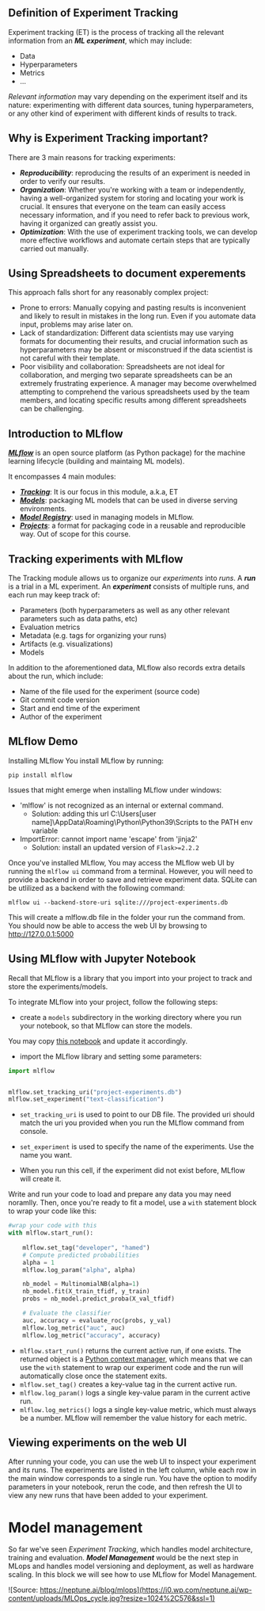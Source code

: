 ## Definition of Experiment Tracking
Experiment tracking (ET) is the process of tracking all the relevant information from an ***ML experiment***, which may include:


* Data
* Hyperparameters
* Metrics 
* ...

_Relevant information_ may vary depending on the experiment itself and its nature: experimenting with different data sources, tuning hyperparameters, or any other kind of experiment with different kinds of results to track.

## Why is Experiment Tracking important?

There are 3 main reasons for tracking experiments:
* ***Reproducibility***: reproducing the results of an experiment is needed in order to verify our results.
* ***Organization***: Whether you're working with a team or independently, having a well-organized system for storing and locating your work is crucial. It ensures that everyone on the team can easily access necessary information, and if you need to refer back to previous work, having it organized can greatly assist you.
* ***Optimization***: With the use of experiment tracking tools, we can develop more effective workflows and automate certain steps that are typically carried out manually.


## Using Spreadsheets to document experements
This approach falls short for any reasonably complex project:

* Prone to errors: Manually copying and pasting results is inconvenient and likely to result in mistakes in the long run. Even if you automate data input, problems may arise later on.
* Lack of standardization: Different data scientists may use varying formats for documenting their results, and crucial information such as hyperparameters may be absent or misconstrued if the data scientist is not careful with their template.
* Poor visibility and collaboration: Spreadsheets are not ideal for collaboration, and merging two separate spreadsheets can be an extremely frustrating experience. A manager may become overwhelmed attempting to comprehend the various spreadsheets used by the team members, and locating specific results among different spreadsheets can be challenging.



## Introduction to MLflow

***[MLflow](https://mlflow.org/)*** is an open source platform (as Python package) for the machine learning lifecycle (building and maintaing ML models).

It encompasses 4 main modules:
* ***[Tracking](https://mlflow.org/docs/latest/tracking.html)***: It is our focus in this module, a.k.a, ET
* ***[Models](https://mlflow.org/docs/latest/models.html)***: packaging ML models that can be used in diverse serving environments.
* ***[Model Registry](https://mlflow.org/docs/latest/model-registry.html)***: used in managing models in MLflow. 
* ***[Projects](https://mlflow.org/docs/latest/projects.html)***: a format for packaging code in a reusable and reproducible way. Out of scope for this course.


## Tracking experiments with MLflow

The Tracking module allows us to organize our _experiments_ into _runs_. A ***run*** is a trial in a ML experiment. An ***experiment*** consists of multiple runs, and each run may keep track of:
* Parameters (both hyperparameters as well as any other relevant parameters such as data paths, etc)
* Evaluation metrics
* Metadata (e.g. tags for organizing your runs)
* Artifacts (e.g. visualizations)
* Models


In addition to the aforementioned data, MLflow also records extra details about the run, which include:

* Name of the file used for the experiment (source code)
* Git commit code version
* Start and end time of the experiment
* Author of the experiment


## MLflow Demo
Installing MLflow
You install MLflow by running:
```
pip install mlflow
```

Issues that might emerge when installing MLflow under windows:
* 'mlflow' is not recognized as an internal or external command.
  * Solution: adding this url C:\Users\[user name]\AppData\Roaming\Python\Python39\Scripts to the PATH env variable
* ImportError: cannot import name 'escape' from 'jinja2'
  * Solution: install an updated version of `Flask>=2.2.2`


Once you've installed MLflow, You may access the MLflow web UI by running the `mlflow ui` command from a terminal. 
However, you will need to provide a backend in order to save and retrieve experiment data. SQLite can be utlilized as a backend with the following command:

```
mlflow ui --backend-store-uri sqlite:///project-experiments.db
```

This will create a mlflow.db file in the folder your run the command from. You should now be able to access the web UI by browsing to http://127.0.0.1:5000



## Using MLflow with Jupyter Notebook

Recall that MLflow is a library that you import into your project to track and store the experiments/models.

To integrate MLflow into your project, follow the following steps:


* create a `models` subdirectory in the working directory where you run your notebook, so that MLflow can store the models.

You may copy [this notebook](https://github.com/DataTalksClub/mlops-zoomcamp/blob/main/01-intro/duration-prediction.ipynb) and update it accordingly.


* import the MLflow library and setting some parameters:

```python
import mlflow


mlflow.set_tracking_uri("project-experiments.db")
mlflow.set_experiment("text-classification")
```
   * `set_tracking_uri` is used to point to our DB file. The provided uri should match the uri you provided when you run the MLflow command from console.
   * `set_experiment` is used to specify the name of the experiments. Use the name you want.

   * When you run this cell, if the experiment did not exist before, MLflow will create it.

Write and run your code to load and prepare any data you may need noramlly. Then, once you're ready to fit a model, use a `with` statement block to wrap your code like this:

```python
#wrap your code with this
with mlflow.start_run():
    
    mlflow.set_tag("developer", "hamed")
    # Compute predicted probabilities
    alpha = 1
    mlflow.log_param("alpha", alpha)

    nb_model = MultinomialNB(alpha=1)
    nb_model.fit(X_train_tfidf, y_train)
    probs = nb_model.predict_proba(X_val_tfidf)

    # Evaluate the classifier
    auc, accuracy = evaluate_roc(probs, y_val)
    mlflow.log_metric("auc", auc)
    mlflow.log_metric("accuracy", accuracy)
```
* `mlflow.start_run()` returns the current active run, if one exists. The returned object is a [Python context manager](https://docs.python.org/2.5/whatsnew/pep-343.html), which means that we can use the `with` statement to wrap our experiment code and the run will automatically close once the statement exits.
* `mlflow.set_tag()` creates a key-value tag in the current active run.
* `mlflow.log_param()` logs a single key-value param in the current active run.
* `mlflow.log_metrics()` logs a single key-value metric, which must always be a number. MLflow will remember the value history for each metric.

## Viewing experiments on the web UI

After running your code, you can use the web UI to inspect your experiment and its runs. The experiments are listed in the left column, while each row in the main window corresponds to a single run. You have the option to modify parameters in your notebook, rerun the code, and then refresh the UI to view any new runs that have been added to your experiment.




# Model management

So far we've seen _Experiment Tracking_, which handles model architecture, training and evaluation. ***Model Management*** would be the next step in MLops and handles model versioning and deployment, as well as hardware scaling. In this block we will see how to use MLflow for Model Management.

![Source: https://neptune.ai/blog/mlops](https://i0.wp.com/neptune.ai/wp-content/uploads/MLOps_cycle.jpg?resize=1024%2C576&ssl=1)
